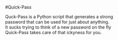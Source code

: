 #Quick-Pass

Quck-Pass is a Python script that generates a strong  
password that can be used for just about anything.  
It sucks trying to think of a new password on the fly  
Quick-Pass takes care of that ickyness for you.  




